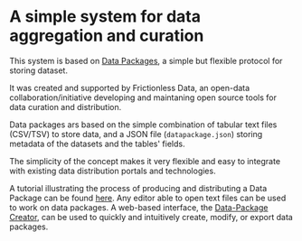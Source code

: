 # A simple system for data aggregation and curation

This system is based on [Data Packages](https://frictionlessdata.io/data-packages), a simple but flexible protocol for storing dataset.

It was created and supported by Frictionless Data, an open-data collaboration/initiative developing and maintaning open source tools for data curation and distribution.

Data packages ars based on the simple combination of tabular text files (CSV/TSV) to store data, and a JSON file (`datapackage.json`) storing metadata of the datasets and the tables' fields.

The simplicity of the concept makes it very flexible and easy to integrate with existing data distribution portals and technologies.

A tutorial illustrating the process of producing and distributing a Data Package can be found [here](https://frictionlessdata.io/field-guide/data-publication-workflow-example/).
Any editor able to open text files can be used to work on data packages.
A web-based interface, the [Data-Package Creator](https://create.frictionlessdata.io/), can be used to quickly and intuitively create, modify, or export data packages.
